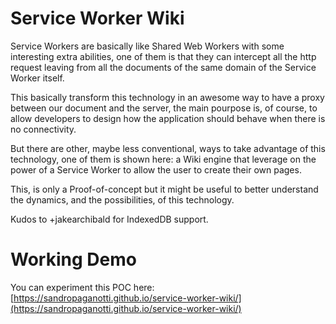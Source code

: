 Service Worker Wiki
===================

Service Workers are basically like Shared Web Workers with some interesting 
extra abilities, one of them is that they can intercept all the http request 
leaving from all the documents of the same domain of the Service Worker itself.

This basically transform this technology in an awesome way to have a proxy between 
our document and the server, the main pourpose is, of course, to allow developers 
to design how the application should behave when there is no connectivity. 

But there are other, maybe less conventional, ways to take advantage of this technology,
one of them is shown here: a Wiki engine that leverage on the power of a Service Worker 
to allow the user to create their own pages. 

This, is only a Proof-of-concept but it might be useful to better understand the dynamics, and the possibilities, of this technology. 

Kudos to +jakearchibald for IndexedDB support.

Working Demo
============

You can experiment this POC here: [https://sandropaganotti.github.io/service-worker-wiki/](https://sandropaganotti.github.io/service-worker-wiki/)